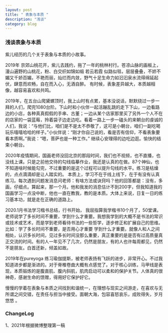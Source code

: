 ```yaml
---
layout: post
title: " 表象与本质 "
description: "浅谈"
category: blog
---
```


### 浅谈表象与本质

紫儿经历的几个关于表象与本质的小故事。

2019年 京郊山桃花开，紫儿去践约，拖了一年的桃林村行。苍凉山脉的画板上，漫山遍野的山桃花，粉、白交织如锦如缎 若云若霞 似路似毯，层层叠叠，不娇不媚又千娇百媚，不艳而丽，灿烂而内敛，野气十足生命力如汩汩泉水流得绵延起伏，肆意而欢畅，自在而入心，无酒自醉。
有时候，表象差异越大，本质越相像，越容易喜欢和共鸣。

2019年，在五台山爬黛螺顶时，我上山时有点累，基本没说话，默默绕过一步一拜的人们，爬完1080台阶。下山时和小伙伴一起活蹦乱跳的走下下山，一边看路边的小店，各种真真假假的手串、古董；一边从某个店家那里买了另外一个人不在的店家的一袋蓝莓，拎着袋子边走边吃。看着一路上一步一磕头的来朝台的虔诚的人们，我说：“与他们比，咱们是不是太不恭敬了，这可是小朝台，咱们一副吃喝玩乐嘻嘻哈哈的样子。”小伙伴说：“刚才你自己说的，看是否有信仰，不看表象要看本质啊。”我说：“嗯，菩萨也是一种工作。” 继续心安理得的边吃边逛。愉快的结束小朝台。

2020年疫情期间，国画老师没回北京的那段时间，我们也不视频，也不直播，也没线上课。只是之前他交待的勾线临摹作业，我还是认真的在做。87个神仙，也不知道啥时候能勾完，不过重要的是这个过程可以提升勾线的水平。练习是枯燥的，点点滴滴却是让人踏实的。 本质上，学习不在于线上线下，在于有没有认真练习。每次遇到问题发消息问老师：有啥方法或诀窍吗？他的回答都是：没有，多画，仔细点。算起来，那一个月。他和我发的消息估计不到200字，但我知道我的国画学习一点没中断，他也一直在教我，教的是本质。大体上来说，日复一日的练习基本功，就是走在正确的道路上。

2020.1月书法学习楷书总结，行书开始， 我屈指算我学楷书10个月了，50堂课。老师说学了多长时间不重要，学到什么才重要。我想我学到的大概不是书法的常识或技术或艺术，而是学到老师看待书法的一些哲学，逐步修正和扩展自己的思维。比如：学了多长时间不重要，是否用心才重要 学到什么才重要。就像人和人之间相处，认识多长时间，见过多长时间没那么重要，真正重要的是是否有过高质量真正交流的时间。有的人一年见不了几次，仍然是朋友，有的人也许每周都见，仍然不是朋友。白首还新，倾盖如故。

2019年在pureyoga 练习瑜伽提斯，被老师表扬有飞跃的进步，非常开心。不过我知道进步都是渐进的。对于脊椎卷曲大概有点感觉了。对于核心训练，马甲线是表现，本质锻炼的是腹直肌、腹内斜肌，肌肉启动可以柔和的保护关节。人体真的很神奇，感谢生命的馈赠，得用好它保护好它。

慢慢的学着在表象与本质之间找到和谐统一，在理想与现实之间游走，在喜欢与无所谓之间交错，在责任与担当中接受。面朝大海，包容喜怒哀乐，成败得失，岁月悠悠 。


### ChangeLog

1、2021年根据微博整理第一稿
